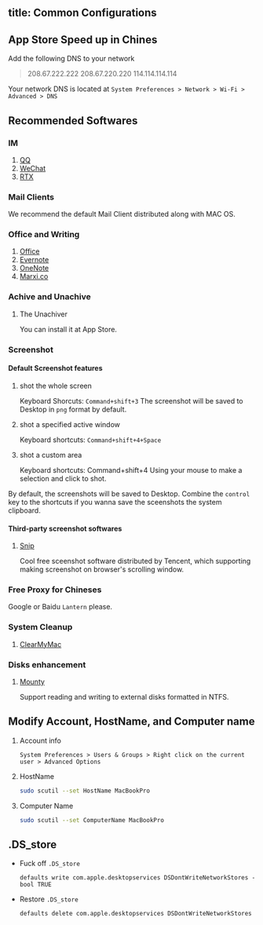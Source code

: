 title: Common Configurations
---

## App Store Speed up in Chines

Add the following DNS to your network

> 208.67.222.222
> 208.67.220.220
> 114.114.114.114

Your network DNS is located at `System Preferences > Network > Wi-Fi > Advanced > DNS`

## Recommended Softwares

### IM

1. [QQ](http://im.qq.com/macqq/index.shtml)
2. [WeChat](http://weixin.qq.com/cgi-bin/readtemplate?t=mac)
3. [RTX](http://www.rtxapp.com/mac/)

### Mail Clients

We recommend the default Mail Client distributed along with MAC OS.

### Office and Writing

1. [Office](http://soft.macx.cn/soft4350.htm)
2. [Evernote](https://www.evernote.com/)
3. [OneNote](https://onenote.com)
4. [Marxi.co](https://marxi.co/)

### Achive and Unachive

1. The Unachiver

    You can install it at App Store.

### Screenshot

#### Default Screenshot features

1. shot the whole screen

  	Keyboard Shorcuts: `Command+shift+3`
    The screenshot will be saved to Desktop in `png` format by default.

2. shot a specified active window

  	Keyboard shortcuts: `Command+shift+4+Space`

3. shot a custom area

  	Keyboard shortcuts: Command+shift+4
    Using your mouse to make a selection and click to shot.

By default, the screenshots will be saved to Desktop. Combine the `control` key to the shortcuts if you wanna save the sceenshots the system clipboard.  

#### Third-party screenshot softwares

1. [Snip](http://snip.qq.com/)

    Cool free sceenshot software distributed by Tencent, which supporting making screenshot on browser's scrolling window.

### Free Proxy for Chineses

Google or Baidu `Lantern` please.

### System Cleanup

1. [ClearMyMac](https://www.baidu.com/s?wd=cleanmymac)

### Disks enhancement

1. [Mounty](http://soft.macx.cn/6112.htm)

    Support reading and writing to external disks formatted in NTFS. 

## Modify Account, HostName, and Computer name

1. Account info

  	`System Preferences > Users & Groups > Right click on the current user > Advanced Options`

2. HostName

  	``` bash
	sudo scutil --set HostName MacBookPro
	```

3. Computer Name

	``` bash
	sudo scutil --set ComputerName MacBookPro
	```

## .DS_store

- Fuck off `.DS_store`

  ```
  defaults write com.apple.desktopservices DSDontWriteNetworkStores -bool TRUE
  ```

- Restore `.DS_store`

  ```  
  defaults delete com.apple.desktopservices DSDontWriteNetworkStores
  ```
